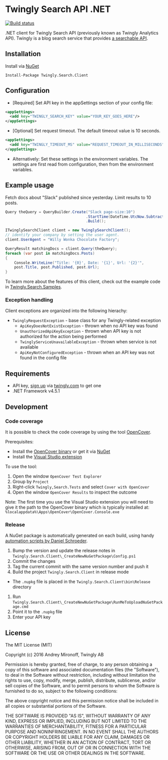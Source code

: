 # Twingly Search API .NET

[![Build status](https://ci.appveyor.com/api/projects/status/h3ga4nbgue02ufcm?svg=true)](https://ci.appveyor.com/project/Twingly/twingly-search-api-dotnet)

.NET client for Twingly Search API (previously known as Twingly Analytics API). Twingly is a blog search service that provides [a searchable API](https://developer.twingly.com/resources/search/).

## Installation

Install via [NuGet](https://www.nuget.org/packages/Twingly.Search.Client/)

    Install-Package Twingly.Search.Client

## Configuration

* [Required] Set API key in the appSettings section of your config file:

```xml
<appSettings>
  <add key="TWINGLY_SEARCH_KEY" value="YOUR_KEY_GOES_HERE"/>
</appSettings>
```

* [Optional] Set request timeout. The default timeout value is 10 seconds.

```xml
<appSettings>
  <add key="TWINGLY_TIMEOUT_MS" value="REQUEST_TIMEOUT_IN_MILLISECONDS"/>
</appSettings>
```

* Alternatively: Set these settings in the environment variables. The settings are first read from configuration, then from the environment variables.

## Example usage

Fetch docs about "Slack" published since yesterday. Limit results to 10 posts.

```cs
Query theQuery = QueryBuilder.Create("Slack page-size:10")
                                    .StartTime(DateTime.UtcNow.Subtract(TimeSpan.FromDays(1)))
                                    .Build();

ITwinglySearchClient client = new TwinglySearchClient();
// identify your company by setting the user agent.
client.UserAgent = "Willy Wonka Chocolate Factory";

QueryResult matchingDocs = client.Query(theQuery);
foreach (var post in matchingDocs.Posts)
{
    Console.WriteLine("Title: '{0}', Date: '{1}', Url: '{2}'",
    post.Title, post.Published, post.Url);
}
```

To learn more about the features of this client, check out the example code in [Twingly.Search.Samples](Twingly.Search.Samples).

### Exception handling

Client exceptions are organized into the following hierachy:
* `TwinglyRequestException` - base class for any Twingly-related exception
    * `ApiKeyDoesNotExistException` - thrown when no API key was found
    * `UnauthorizedApiKeyException` - thrown when API key is not authorized for the action being performed
    * `TwinglyServiceUnavailableException` - thrown when service is not available
    * `ApiKeyNotConfiguredException` - thrown when an API key was not found in the config file

## Requirements

* API key, [sign up](https://www.twingly.com/try-for-free) via [twingly.com](https://www.twingly.com/) to get one
* .NET Framework v4.5.1

## Development

### Code coverage

It is possible to check the code coverage by using the tool [OpenCover](https://github.com/OpenCover/opencover).

Prerequisites:

* Install the [OpenCover binary](https://github.com/opencover/opencover/releases) or get it via [NuGet](https://www.nuget.org/packages/opencover)
* Install the [Visual Studio extension](https://visualstudiogallery.msdn.microsoft.com/6950a046-8919-4935-8542-c6f37956f688)

To use the tool:

1. Open the window `OpenCover Test Explorer`
1. Group by `Project`
1. Right-click `Twingly,Search.Tests` and select `Cover with OpenCover`
1. Open the window `OpenCover Results` to inspect the outcome

Note: The first time you use the Visual Studio extension you will need to give it the path to the OpenCover binary which is typically installed at: `%localappdata%\Apps\OpenCover\OpenCover.Console.exe`

### Release

A NuGet package is automatically generated on each build, using handy [automation scripts by Daniel Schroeder](https://newnugetpackage.codeplex.com/wikipage?title=NuGet%20Package%20To%20Create%20A%20NuGet%20Package%20From%20Your%20Project%20After%20Every%20Build&referringTitle=Home).

1. Bump the version and update the release notes in `Twingly.Search.Client\_CreateNewNuGetPackage\Config.ps1`
1. Commit the changes
1. Tag the current commit with the same version number and push it
1. Build the project `Twingly.Search.Client` in release mode
  * The `.nupkg` file is placed in the `Twingly.Search.Client\bin\Release` directory
1. Run `Twingly.Search.Client\_CreateNewNuGetPackage\RunMeToUploadNuGetPackage.cmd`
1. Point it to the `.nupkg` file
1. Enter your API key

## License

The MIT License (MIT)

Copyright (c) 2016 Andrey Mironoff, Twingly AB

Permission is hereby granted, free of charge, to any person obtaining a copy of
this software and associated documentation files (the "Software"), to deal in
the Software without restriction, including without limitation the rights to
use, copy, modify, merge, publish, distribute, sublicense, and/or sell copies of
the Software, and to permit persons to whom the Software is furnished to do so,
subject to the following conditions:

The above copyright notice and this permission notice shall be included in all
copies or substantial portions of the Software.

THE SOFTWARE IS PROVIDED "AS IS", WITHOUT WARRANTY OF ANY KIND, EXPRESS OR
IMPLIED, INCLUDING BUT NOT LIMITED TO THE WARRANTIES OF MERCHANTABILITY, FITNESS
FOR A PARTICULAR PURPOSE AND NONINFRINGEMENT. IN NO EVENT SHALL THE AUTHORS OR
COPYRIGHT HOLDERS BE LIABLE FOR ANY CLAIM, DAMAGES OR OTHER LIABILITY, WHETHER
IN AN ACTION OF CONTRACT, TORT OR OTHERWISE, ARISING FROM, OUT OF OR IN
CONNECTION WITH THE SOFTWARE OR THE USE OR OTHER DEALINGS IN THE SOFTWARE.
